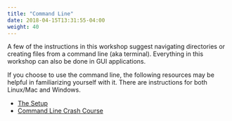 ```yaml
---
title: "Command Line"
date: 2018-04-15T13:31:55-04:00
weight: 40
---
```


A few of the instructions in this workshop suggest navigating directories or creating files from a command line (aka terminal). Everything in this workshop can also be done in GUI applications.

If you choose to use the command line, the following resources may be helpful in familiarizing yourself with it. There are instructions for both Linux/Mac and Windows.

- [The Setup](https://learnpythonthehardway.org/book/ex0.html)
- [Command Line Crash Course](https://learnpythonthehardway.org/book/appendixa.html)
